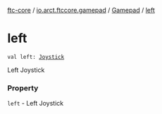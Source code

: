 [ftc-core](../../index.md) / [io.arct.ftccore.gamepad](../index.md) / [Gamepad](index.md) / [left](./left.md)

# left

`val left: `[`Joystick`](../-joystick/index.md)

Left Joystick

### Property

`left` - Left Joystick
